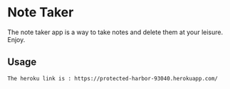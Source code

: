 # Note Taker

The note taker app is a way to take notes and delete them at your leisure. Enjoy.

## Usage

```
The heroku link is : https://protected-harbor-93040.herokuapp.com/
```
